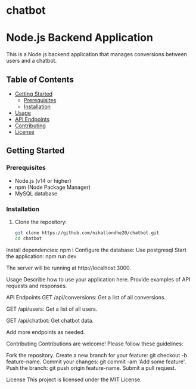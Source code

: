 # chatbot

# Node.js Backend Application

This is a Node.js backend application that manages conversions between users and a chatbot.

## Table of Contents

- [Getting Started](#getting-started)
  - [Prerequisites](#prerequisites)
  - [Installation](#installation)
- [Usage](#usage)
- [API Endpoints](#api-endpoints)
- [Contributing](#contributing)
- [License](#license)

## Getting Started

### Prerequisites

- Node.js (v14 or higher)
- npm (Node Package Manager)
- MySQL database

### Installation

1. Clone the repository:

   ```bash
   git clone https://github.com/nihallondhe20/chatbot.git
   cd chatbot
Install dependencies:
  npm i 
Configure the database:
  Use postgresql 
Start the application:
   npm run dev

The server will be running at http://localhost:3000.

Usage
Describe how to use your application here. Provide examples of API requests and responses.

API Endpoints
GET /api/conversions: Get a list of all conversions.

GET /api/users: Get a list of all users.

GET /api/chatbot: Get chatbot data.

Add more endpoints as needed.

Contributing
Contributions are welcome! Please follow these guidelines:

Fork the repository.
Create a new branch for your feature: git checkout -b feature-name.
Commit your changes: git commit -am 'Add some feature'.
Push the branch: git push origin feature-name.
Submit a pull request.

License
This project is licensed under the MIT License.
